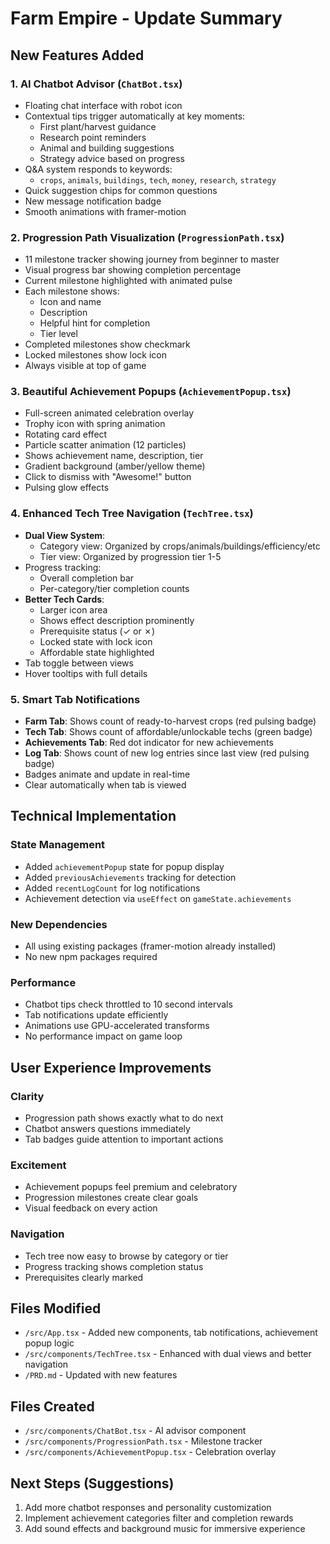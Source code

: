 # Farm Empire - Update Summary

## New Features Added

### 1. AI Chatbot Advisor (`ChatBot.tsx`)
- Floating chat interface with robot icon
- Contextual tips trigger automatically at key moments:
  - First plant/harvest guidance
  - Research point reminders
  - Animal and building suggestions
  - Strategy advice based on progress
- Q&A system responds to keywords:
  - `crops`, `animals`, `buildings`, `tech`, `money`, `research`, `strategy`
- Quick suggestion chips for common questions
- New message notification badge
- Smooth animations with framer-motion

### 2. Progression Path Visualization (`ProgressionPath.tsx`)
- 11 milestone tracker showing journey from beginner to master
- Visual progress bar showing completion percentage
- Current milestone highlighted with animated pulse
- Each milestone shows:
  - Icon and name
  - Description
  - Helpful hint for completion
  - Tier level
- Completed milestones show checkmark
- Locked milestones show lock icon
- Always visible at top of game

### 3. Beautiful Achievement Popups (`AchievementPopup.tsx`)
- Full-screen animated celebration overlay
- Trophy icon with spring animation
- Rotating card effect
- Particle scatter animation (12 particles)
- Shows achievement name, description, tier
- Gradient background (amber/yellow theme)
- Click to dismiss with "Awesome!" button
- Pulsing glow effects

### 4. Enhanced Tech Tree Navigation (`TechTree.tsx`)
- **Dual View System**:
  - Category view: Organized by crops/animals/buildings/efficiency/etc
  - Tier view: Organized by progression tier 1-5
- Progress tracking:
  - Overall completion bar
  - Per-category/tier completion counts
- **Better Tech Cards**:
  - Larger icon area
  - Shows effect description prominently
  - Prerequisite status (✓ or ✗)
  - Locked state with lock icon
  - Affordable state highlighted
- Tab toggle between views
- Hover tooltips with full details

### 5. Smart Tab Notifications
- **Farm Tab**: Shows count of ready-to-harvest crops (red pulsing badge)
- **Tech Tab**: Shows count of affordable/unlockable techs (green badge)
- **Achievements Tab**: Red dot indicator for new achievements
- **Log Tab**: Shows count of new log entries since last view (red pulsing badge)
- Badges animate and update in real-time
- Clear automatically when tab is viewed

## Technical Implementation

### State Management
- Added `achievementPopup` state for popup display
- Added `previousAchievements` tracking for detection
- Added `recentLogCount` for log notifications
- Achievement detection via `useEffect` on `gameState.achievements`

### New Dependencies
- All using existing packages (framer-motion already installed)
- No new npm packages required

### Performance
- Chatbot tips check throttled to 10 second intervals
- Tab notifications update efficiently
- Animations use GPU-accelerated transforms
- No performance impact on game loop

## User Experience Improvements

### Clarity
- Progression path shows exactly what to do next
- Chatbot answers questions immediately
- Tab badges guide attention to important actions

### Excitement
- Achievement popups feel premium and celebratory
- Progression milestones create clear goals
- Visual feedback on every action

### Navigation
- Tech tree now easy to browse by category or tier
- Progress tracking shows completion status
- Prerequisites clearly marked

## Files Modified
- `/src/App.tsx` - Added new components, tab notifications, achievement popup logic
- `/src/components/TechTree.tsx` - Enhanced with dual views and better navigation
- `/PRD.md` - Updated with new features

## Files Created
- `/src/components/ChatBot.tsx` - AI advisor component
- `/src/components/ProgressionPath.tsx` - Milestone tracker
- `/src/components/AchievementPopup.tsx` - Celebration overlay

## Next Steps (Suggestions)
1. Add more chatbot responses and personality customization
2. Implement achievement categories filter and completion rewards
3. Add sound effects and background music for immersive experience
